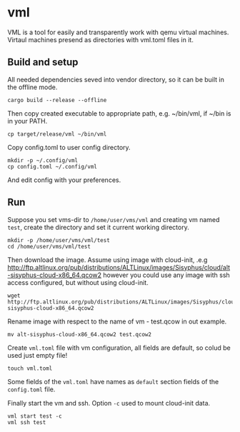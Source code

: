 # vml
VML is a tool for easily and transparently work with qemu virtual machines.
Virtaul machines presend as directories with vml.toml files in it.

## Build and setup
All needed dependencies seved into vendor directory, so it can be built
in the offline mode.
```
cargo build --release --offline
```

Then copy created executable to appropriate path, e.g. ~/bin/vml, if
~/bin is in your PATH.
```
cp target/release/vml ~/bin/vml
```

Copy config.toml to user config directory.
```
mkdir -p ~/.config/vml
cp config.toml ~/.config/vml
```
And edit config with your preferences.

## Run
Suppose you set vms-dir to `/home/user/vms/vml` and creating vm named `test`,
create the directory and set it current working directory.
```
mkdir -p /home/user/vms/vml/test
cd /home/user/vms/vml/test
```

Then download the image. Assume using image with cloud-init, .e.g
http://ftp.altlinux.org/pub/distributions/ALTLinux/images/Sisyphus/cloud/alt-sisyphus-cloud-x86_64.qcow2
however you could use any image with ssh access configured, but without using
cloud-init.
```
wget http://ftp.altlinux.org/pub/distributions/ALTLinux/images/Sisyphus/cloud/alt-sisyphus-cloud-x86_64.qcow2
```

Rename image with respect to the name of vm - test.qcow in out example.
```
mv alt-sisyphus-cloud-x86_64.qcow2 test.qcow2
```

Create `vml.toml` file with vm configuration, all fields are default, so colud
be used just empty file!
```
touch vml.toml
```

Some fields of the `vml.toml` have names as `default` section fields of the
`config.toml` file.

Finally start the vm and ssh. Option `-c` used to mount cloud-init data.
```
vml start test -c
vml ssh test
```
